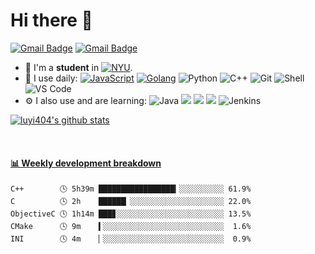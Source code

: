 # Hi there 👋

[![Gmail Badge](https://img.shields.io/badge/-luyi4me@gmail.com-c14438?style=plastic&logo=Gmail&logoColor=white&link=mailto:luyi4me@gmail.com)](mailto:luyi4me@gmail.com)
[![Gmail Badge](https://img.shields.io/badge/-luyi@nyu.edu-c14438?style=plastic&logo=Gmail&logoColor=white&link=mailto:luyi@nyu.edu)](mailto:luyi@nyu.edu)

- 🏢 I'm a **student** in [![NYU](https://upload.wikimedia.org/wikipedia/commons/6/6a/Nyu_short_color.svg)](https://engineering.nyu.edu/).
- 🚀 I use daily:
  [![JavaScript](https://img.shields.io/badge/-JavaScript-22ADD8?style=flat-square&logo=javascript&logoColor=ffff21)]([https://golang.org/](https://developer.mozilla.org/en-US/docs/Web/javascript)) 
  [![Golang](https://img.shields.io/badge/-Golang-00ADD8?style=flat-square&logo=go&logoColor=ffffff)](https://golang.org/) 
  ![Python](https://img.shields.io/badge/-Python-8fcfd1?style=flat-square&logo=Python)
  ![C++](https://img.shields.io/badge/-C++-00599C?style=flat-square&logo=c)
  ![Git](https://img.shields.io/badge/-Git-black?style=flat-square&logo=git)
  ![Shell](https://img.shields.io/badge/-Shell-blasck?style=flat-square&logo=Shell)
  ![VS Code](https://img.shields.io/badge/-VS%20Code-007ACC?style=flat-square&logo=visual-studio-code)
- ⚙️ I also use and are learning:  ![Java](https://img.shields.io/badge/-java-3f4441?style=flat-square&logo=java&logoColor=ffffff) [![](https://img.shields.io/badge/-Docker-2496ED?style=flat-square&logo=Docker&logoColor=ffffff)](https://www.docker.com/)
[![](https://img.shields.io/badge/-Nginx-269539?style=flat-square&logo=Nginx&logoColor=ffffff)](https://nginx.org/)
[![](https://img.shields.io/badge/-Kubernetes-326CE5?style=flat-square&logo=Kubernetes&logoColor=ffffff)](https://kubernetes.io/) 
![Jenkins](https://img.shields.io/badge/-Jenkins-black?style=flat-square&logo=Jenkins&logoColor=ffffff) 

[![luyi404's github stats](https://github-readme-stats.vercel.app/api?username=luyi404&show_icons=true)](https://github.com/luyi404) 

<!-- **Just started** solving leetcode questions, hope to find a job in a big Bay Area factory when I graduate. -->
<!-- [![My leetcode progress](https://stats.justsong.cn/api/leetcode/?username=luyi4me)](https://leetcode.com/luyi4me/)-->
<br>

<!-- waka-box start -->
#### <a href="https://gist.github.com/ce41b7a336cd772beb5f10348a997b48" target="_blank">📊 Weekly development breakdown</a>
```text
C++        🕓 5h39m █████████████████▎░░░░░░░░░░ 61.9%
C          🕓 2h    ██████▏░░░░░░░░░░░░░░░░░░░░░ 22.0%
ObjectiveC 🕓 1h14m ███▊░░░░░░░░░░░░░░░░░░░░░░░░ 13.5%
CMake      🕓 9m    ▍░░░░░░░░░░░░░░░░░░░░░░░░░░░  1.6%
INI        🕓 4m    ▏░░░░░░░░░░░░░░░░░░░░░░░░░░░  0.9%
```
<!-- Powered by https://github.com/YouEclipse/waka-box-go . -->
<!-- waka-box end -->
